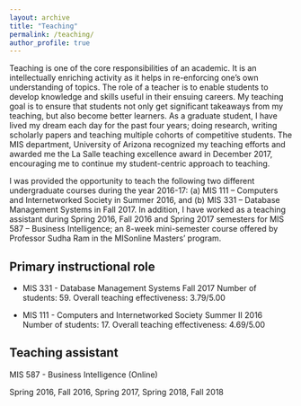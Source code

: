```yaml
---
layout: archive
title: "Teaching"
permalink: /teaching/
author_profile: true
---
```


Teaching is one of the core responsibilities of an academic. It is an intellectually enriching activity as it helps in re-enforcing one’s own understanding of topics. The role of a teacher is to enable students to develop knowledge and skills useful in their ensuing careers. My teaching goal is to ensure that students not only get significant takeaways from my teaching, but also become better learners. As a graduate student, I have lived my dream each day for the past four years; doing research, writing scholarly papers and teaching multiple cohorts of competitive students. The MIS department, University of Arizona recognized my teaching efforts and awarded me the La Salle teaching excellence award in December 2017, encouraging me to continue my student-centric approach to teaching.

I was provided the opportunity to teach the following two different undergraduate courses during the year 2016-17: (a) MIS 111 – Computers and Internetworked Society in Summer 2016, and (b) MIS 331 – Database Management Systems in Fall 2017. In addition, I have worked as a teaching assistant during Spring 2016, Fall 2016 and Spring 2017 semesters for MIS 587 – Business Intelligence; an 8-week mini-semester course offered by Professor Sudha Ram in the MISonline Masters’ program.

## Primary instructional role

* MIS 331 - Database Management Systems Fall 2017
Number of students: 59.
Overall teaching effectiveness: 3.79/5.00

* MIS 111 - Computers and Internetworked Society Summer II 2016
Number of students: 17.
Overall teaching effectiveness: 4.69/5.00

## Teaching assistant

MIS 587 - Business Intelligence (Online)

Spring 2016, Fall 2016, Spring 2017, Spring 2018, Fall 2018
